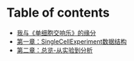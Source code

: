 # Table of contents

* [我与《单细胞交响乐》的缘分](README.md)
* [第一章：SingleCellExperiment数据结构](01-1.md)
* [第二章：总览-从实验到分析](02.md)

